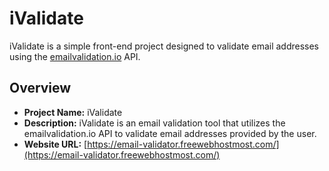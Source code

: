 # iValidate

iValidate is a simple front-end project designed to validate email addresses using the [emailvalidation.io](https://emailvalidation.io/) API.

## Overview

- **Project Name:** iValidate
- **Description:** iValidate is an email validation tool that utilizes the emailvalidation.io API to validate email addresses provided by the user.
- **Website URL:** [https://email-validator.freewebhostmost.com/](https://email-validator.freewebhostmost.com/)

